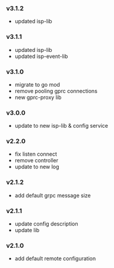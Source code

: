 ### v3.1.2
* updated isp-lib
### v3.1.1
* updated isp-lib
* updated isp-event-lib
### v3.1.0
* migrate to go mod
* remove pooling gprc connections
* new gprc-proxy lib
### v3.0.0
* update to new isp-lib & config service
### v2.2.0
* fix listen connect
* remove controller 
* update to new log
### v2.1.2
* add default grpc message size
### v2.1.1
* update config description
* update lib
### v2.1.0
* add default remote configuration
